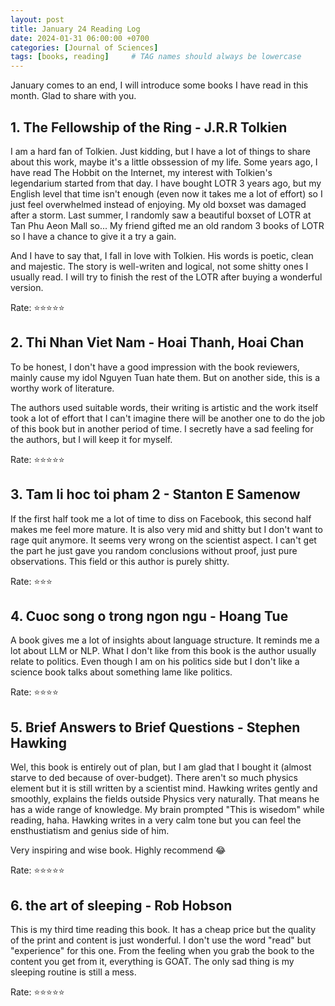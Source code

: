 ```yaml
---
layout: post
title: January 24 Reading Log
date: 2024-01-31 06:00:00 +0700
categories: [Journal of Sciences]
tags: [books, reading]     # TAG names should always be lowercase
---
```


January comes to an end, I will introduce some books I have read in this month. Glad to share with you.

## 1. The Fellowship of the Ring - J.R.R Tolkien

I am a hard fan of Tolkien. Just kidding, but I have a lot of things to share about this work, maybe it's a little obssession of my life. Some years ago, I have read The Hobbit on the Internet, my interest with Tolkien's legendarium started from that day. I have bought LOTR 3 years ago, but my English level that time isn't enough (even now it takes me a lot of effort) so I just feel overwhelmed instead of enjoying. My old boxset was damaged after a storm. Last summer, I randomly saw a beautiful boxset of LOTR at Tan Phu Aeon Mall so... My friend gifted me an old random 3 books of LOTR so I have a chance to give it a try a gain.

And I have to say that, I fall in love with Tolkien. His words is poetic, clean and majestic. The story is well-writen and logical, not some shitty ones I usually read. I will try to finish the rest of the LOTR after buying a wonderful version.

Rate: :star::star::star::star::star:

## 2. Thi Nhan Viet Nam - Hoai Thanh, Hoai Chan

To be honest, I don't have a good impression with the book reviewers, mainly cause my idol Nguyen Tuan hate them. But on another side, this is a worthy work of literature.

The authors used suitable words, their writing is artistic and the work itself took a lot of effort that I can't imagine there will be another one to do the job of this book but in another period of time. I secretly have a sad feeling for the authors, but I will keep it for myself.

Rate: :star::star::star::star::star:

## 3. Tam li hoc toi pham 2 - Stanton E Samenow

If the first half took me a lot of time to diss on Facebook, this second half makes me feel more mature. It is also very mid and shitty but I don't want to rage quit anymore. It seems very wrong on the scientist aspect. I can't get the part he just gave you random conclusions without proof, just pure observations. This field or this author is purely shitty.

Rate: :star::star::star:

## 4. Cuoc song o trong ngon ngu - Hoang Tue

A book gives me a lot of insights about language structure. It reminds me a lot about LLM or NLP. What I don't like from this book is the author usually relate to politics. Even though I am on his politics side but I don't like a science book talks about something lame like politics.

Rate: :star::star::star::star:

## 5. Brief Answers to Brief Questions - Stephen Hawking

Wel, this book is entirely out of plan, but I am glad that I bought it (almost starve to ded because of over-budget). There aren't so much physics element but it is still written by a scientist mind. Hawking writes gently and smoothly, explains the fields outside Physics very naturally. That means he has a wide range of knowledge. My brain prompted "This is wisedom" while reading, haha. Hawking writes in a very calm tone but you can feel the ensthustiatism and genius side of him.

Very inspiring and wise book. Highly recommend :joy:

Rate: :star::star::star::star::star:

## 6. the art of sleeping - Rob Hobson

This is my third time reading this book. It has a cheap price but the quality of the print and content is just wonderful. I don't use the word "read" but "experience" for this one. From the feeling when you grab the book to the content you get from it, everything is GOAT. The only sad thing is my sleeping routine is still a mess.

Rate: :star::star::star::star::star:


